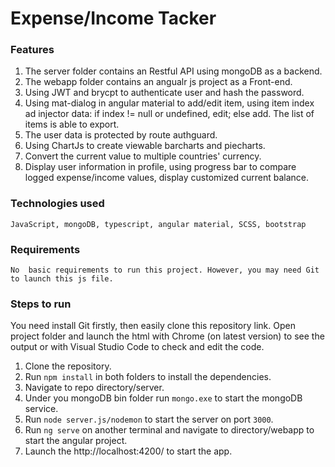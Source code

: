 # Expense/Income Tacker 


### Features
1. The server folder contains an Restful API using mongoDB as a backend.
2. The webapp folder contains an angualr js project as a Front-end.
3. Using JWT and brycpt to authenticate user and hash the password.
4. Using mat-dialog in angular material to add/edit item, using item index ad injector data: if index != null or undefined, edit; else add. The list of items is able to export.
5. The user data is protected by route authguard.
6. Using ChartJs to create viewable barcharts and piecharts.
7. Convert the current value to multiple countries' currency.
8. Display user information in profile, using progress bar to compare logged expense/income values, display customized current balance.

### Technologies used
    JavaScript, mongoDB, typescript, angular material, SCSS, bootstrap

### Requirements
    No  basic requirements to run this project. However, you may need Git to launch this js file.

### Steps to run
You need install Git firstly, then easily clone this repository link. Open project folder and launch the html with Chrome (on latest version) to see the output or with Visual Studio Code to check and edit the code.
1. Clone the repository.
2. Run `npm install` in both folders to install the dependencies.
3. Navigate to repo directory/server.
4. Under you mongoDB bin folder run `mongo.exe` to start the mongoDB service.
5. Run `node server.js/nodemon` to start the server on port `3000`.
6. Run `ng serve` on another terminal and navigate to directory/webapp to start the angular project.
7. Launch the http://localhost:4200/ to start the app.  

            
